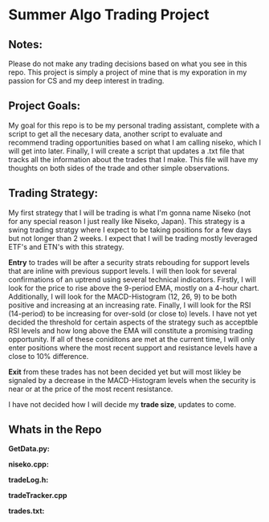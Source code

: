 # Summer Algo Trading Project
## **Notes:**
Please do not make any trading decisions based on what you see in this repo. This project is simply a project of mine that is my exporation in my passion for CS and my deep interest in trading. 

## **Project Goals:**
My goal for this repo is to be my personal trading assistant, complete with a script to get all the necesary data, another script to evaluate and recommend trading opportunities based on what I am calling niseko, which I will get into later. Finally, I will create a script that updates a .txt file that tracks all the information about the trades that I make. This file will have my thoughts on both sides of the trade and other simple observations.

## **Trading Strategy:**
My first strategy that I will be trading is what I'm gonna name Niseko (not for any special reason I just really like Niseko, Japan). This strategy is a swing trading stratgy where I expect to be taking positions for a few days but not longer than 2 weeks. I expect that I will be trading mostly leveraged ETF's and ETN's with this strategy. 

**Entry** to trades will be after a security strats rebouding for support levels that are inline with previous support levels. I will then look for several confirmations of an uptrend using several technical indicators. Firstly, I will look for the price to rise above the 9-period EMA, mostly on a 4-hour chart. Additionally, I will look for the MACD-Histogram (12, 26, 9) to be both positive and increasing at an increasing rate. Finally, I will look for the RSI (14-period) to be increasing for over-sold (or close to) levels. I have not yet decided the threshold for certain aspects of the strategy such as acceptble RSI levels and how long above the EMA will constitute a promising trading opportunity. 
If all of these coniditons are met at the current time, I will only enter positions where the most recent support and resistance levels have a close to 10% difference. 

**Exit** from these trades has not been decided yet but will most likley be signaled by a decrease in the MACD-Histogram levels when the security is near or at the price of the most recent resistance. 

I have not decided how I will decide my **trade size**, updates to come.


## Whats in the Repo
**GetData.py:**

**niseko.cpp:**

**tradeLog.h:**

**tradeTracker.cpp**

**trades.txt:**
